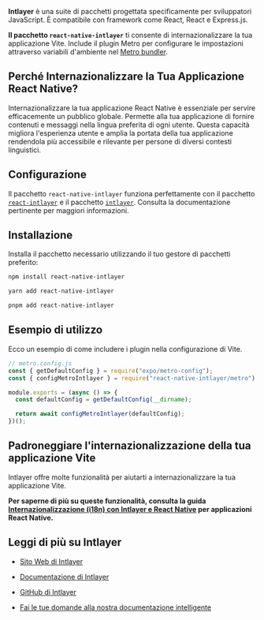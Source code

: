 **Intlayer** è una suite di pacchetti progettata specificamente per sviluppatori JavaScript. È compatibile con framework come React, React e Express.js.

**Il pacchetto `react-native-intlayer`** ti consente di internazionalizzare la tua applicazione Vite. Include il plugin Metro per configurare le impostazioni attraverso variabili d'ambiente nel [Metro bundler](https://docs.expo.dev/guides/customizing-metro/).

## Perché Internazionalizzare la Tua Applicazione React Native?

Internazionalizzare la tua applicazione React Native è essenziale per servire efficacemente un pubblico globale. Permette alla tua applicazione di fornire contenuti e messaggi nella lingua preferita di ogni utente. Questa capacità migliora l'esperienza utente e amplia la portata della tua applicazione rendendola più accessibile e rilevante per persone di diversi contesti linguistici.

## Configurazione

Il pacchetto `react-native-intlayer` funziona perfettamente con il pacchetto [`react-intlayer`](https://github.com/aymericzip/intlayer/blob/main/docs/it/packages/react-intlayer/index.md) e il pacchetto [`intlayer`](https://github.com/aymericzip/intlayer/blob/main/docs/it/packages/intlayer/index.md). Consulta la documentazione pertinente per maggiori informazioni.

## Installazione

Installa il pacchetto necessario utilizzando il tuo gestore di pacchetti preferito:

```bash packageManager="npm"
npm install react-native-intlayer
```

```bash packageManager="yarn"
yarn add react-native-intlayer
```

```bash packageManager="pnpm"
pnpm add react-native-intlayer
```

## Esempio di utilizzo

Ecco un esempio di come includere i plugin nella configurazione di Vite.

```js
// metro.config.js
const { getDefaultConfig } = require("expo/metro-config");
const { configMetroIntlayer } = require("react-native-intlayer/metro");

module.exports = (async () => {
  const defaultConfig = getDefaultConfig(__dirname);

  return await configMetroIntlayer(defaultConfig);
})();
```

## Padroneggiare l'internazionalizzazione della tua applicazione Vite

Intlayer offre molte funzionalità per aiutarti a internazionalizzare la tua applicazione Vite.

**Per saperne di più su queste funzionalità, consulta la guida [Internazionalizzazione (i18n) con Intlayer e React Native](https://github.com/aymericzip/intlayer/blob/main/docs/it/intlayer_with_react_native+expo.md) per applicazioni React Native.**

## Leggi di più su Intlayer

- [Sito Web di Intlayer](https://intlayer.org)
- [Documentazione di Intlayer](https://intlayer.org/docs)
- [GitHub di Intlayer](https://github.com/aymericzip/intlayer)

- [Fai le tue domande alla nostra documentazione intelligente](https://intlayer.org/docs/chat)
